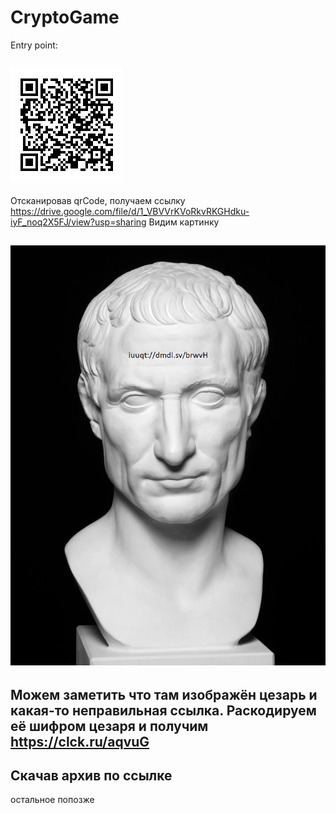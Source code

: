 # CryptoGame
Entry point:

![alt](https://github.com/sdrtba/CryptoGame/blob/main/res/start.jpg)
-

Отсканировав qrCode, получаем ссылку https://drive.google.com/file/d/1_VBVVrKVoRkvRKGHdku-iyF_noq2X5FJ/view?usp=sharing
Видим картинку

![alt](https://github.com/sdrtba/CryptoGame/blob/main/res/scale_1200.png)
-
Можем заметить что там изображён цезарь и какая-то неправильная ссылка.
Раскодируем её шифром цезаря и получим https://clck.ru/aqvuG
-
Скачав архив по ссылке 
-
остальное попозже
